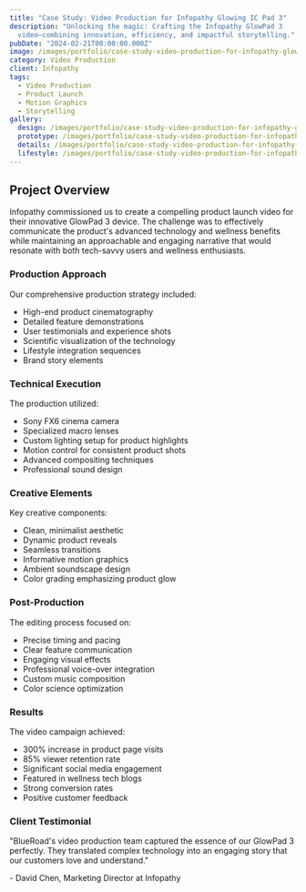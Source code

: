 ```yaml
---
title: "Case Study: Video Production for Infopathy Glowing IC Pad 3"
description: "Unlocking the magic: Crafting the Infopathy GlowPad 3
  video—combining innovation, efficiency, and impactful storytelling."
pubDate: "2024-02-21T00:00:00.000Z"
image: /images/portfolio/case-study-video-production-for-infopathy-glowing-ic-pad-3/main.jpg
category: Video Production
client: Infopathy
tags:
  - Video Production
  - Product Launch
  - Motion Graphics
  - Storytelling
gallery:
  design: /images/portfolio/case-study-video-production-for-infopathy-glowing-ic-pad-3/design.jpg
  prototype: /images/portfolio/case-study-video-production-for-infopathy-glowing-ic-pad-3/prototype.jpg
  details: /images/portfolio/case-study-video-production-for-infopathy-glowing-ic-pad-3/details.jpg
  lifestyle: /images/portfolio/case-study-video-production-for-infopathy-glowing-ic-pad-3/lifestyle.jpg
---
```


## Project Overview

Infopathy commissioned us to create a compelling product launch video for their innovative GlowPad 3 device. The challenge was to effectively communicate the product's advanced technology and wellness benefits while maintaining an approachable and engaging narrative that would resonate with both tech-savvy users and wellness enthusiasts.

### Production Approach

Our comprehensive production strategy included:
- High-end product cinematography
- Detailed feature demonstrations
- User testimonials and experience shots
- Scientific visualization of the technology
- Lifestyle integration sequences
- Brand story elements

### Technical Execution

The production utilized:
- Sony FX6 cinema camera
- Specialized macro lenses
- Custom lighting setup for product highlights
- Motion control for consistent product shots
- Advanced compositing techniques
- Professional sound design

### Creative Elements

Key creative components:
- Clean, minimalist aesthetic
- Dynamic product reveals
- Seamless transitions
- Informative motion graphics
- Ambient soundscape design
- Color grading emphasizing product glow

### Post-Production

The editing process focused on:
- Precise timing and pacing
- Clear feature communication
- Engaging visual effects
- Professional voice-over integration
- Custom music composition
- Color science optimization

### Results

The video campaign achieved:
- 300% increase in product page visits
- 85% viewer retention rate
- Significant social media engagement
- Featured in wellness tech blogs
- Strong conversion rates
- Positive customer feedback

### Client Testimonial

"BlueRoad's video production team captured the essence of our GlowPad 3 perfectly. They translated complex technology into an engaging story that our customers love and understand."

\- David Chen, Marketing Director at Infopathy